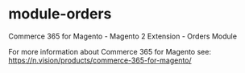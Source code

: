 # module-orders
Commerce 365 for Magento - Magento 2 Extension - Orders Module

For more information about Commerce 365 for Magento see:
https://n.vision/products/commerce-365-for-magento/
